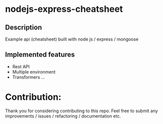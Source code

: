 # nodejs-express-cheatsheet
## Description
Example api (cheatsheet) built with node js / express / mongoose

## Implemented features
- Rest API
- Multiple environment
- Transformers
...

# Contribution:
Thank you for considering contributing to this repo. Feel free to submit any improvements / issues / refactoring / documentation etc. 

